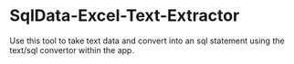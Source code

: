 # SqlData-Excel-Text-Extractor

Use this tool to take  text data and convert into an sql statement using the text/sql convertor within the app.

